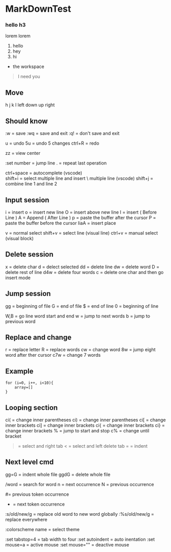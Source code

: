 # MarkDownTest

### hello h3

lorem lorem

1. hello
2. hey
3. hi

- the workspace 
> I need you

## Move
h    j    k  l
left down up right


## Should know
:w = save
:wq = save and exit
:q! = don't save and exit

u = undo
5u = undo 5 changes
ctrl+R = redo

zz = view center

:set number = jump line
. = repeat last operation

ctrl+space = autocomplete (vscode) \
shift+i = select multiple line and insert \ multiple line (vscode)
shift+j = combine line 1 and line 2
    

## Input session
i = insert
o = insert new line
O = insert above new line 
I = insert ( Before Line )
A = Append ( After Line )
p = paste the buffer after the cursor
P = paste the buffer before the cursor
IiaA = insert place

v = normal select
shift+v = select line (visual line)
ctrl+v = manual select (visual block)


## Delete session
x = delete char
d = delect selected
dd = delete line
dw = delete word
D = delete rest of line
d4w = delete four words
c = delete one char and then go insert mode


## Jump session
gg = beginning of file
G = end of file
$ = end of line
0 = beginning of line

W,B = go line word start and end
w = jump to next words
b = jump to previous word


## Replace and change
r = replace letter
R = replace words
cw = change word
8w = jump eight word after ther cursor
c7w = change 7 words

## Example 
	for (i=0, i++, i<10){
		array=[]
	} 


## Looping section 
ci( = change inner parentheses
ci) = change inner parentheses
ci[ = change inner brackets
ci] = change inner brackets
ci{ = change inner brackets
ci} = change inner brackets
% = jump to start and stop
c% = change until bracket

> = select and right tab
< = select and left delete tab
= = indent


## Next level cmd
gg=G = indent whole file
ggdG = delete whole file

/word = search for word
n = next occurrence
N = previous occurrence

#= previous token occurrence
+ = next token occurrence

:s/old/new/g = replace old word to new word globally
:%s/old/new/g = replace everywhere

:colorscheme name = select theme

:set tabstop=4 = tab width to four
:set autoindent = auto inentation
:set mouse=a = active mouse
:set mouse="" = deactive mouse


